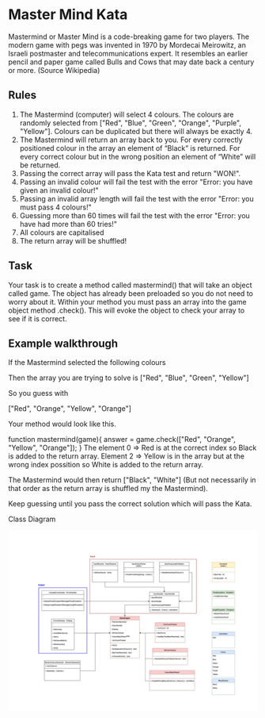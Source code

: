 # Master Mind Kata

Mastermind or Master Mind is a code-breaking game for two players. 
The modern game with pegs was invented in 1970 by Mordecai Meirowitz, an Israeli postmaster and telecommunications expert. 
It resembles an earlier pencil and paper game called Bulls and Cows that may date back a century or more. (Source Wikipedia)

## Rules

1. The Mastermind (computer) will select 4 colours. The colours are randomly selected from ["Red", "Blue", "Green", "Orange", "Purple", "Yellow"]. Colours can be duplicated but there will always be exactly 4.
2. The Mastermind will return an array back to you. For every correctly positioned colour in the array an element of “Black” is returned. For every correct colour but in the wrong position an element of “White” will be returned.
3. Passing the correct array will pass the Kata test and return "WON!".
4. Passing an invalid colour will fail the test with the error "Error: you have given an invalid colour!"
5. Passing an invalid array length will fail the test with the error "Error: you must pass 4 colours!"
6. Guessing more than 60 times will fail the test with the error "Error: you have had more than 60 tries!"
7. All colours are capitalised
8. The return array will be shuffled!

## Task

Your task is to create a method called mastermind() that will take an object called game. The object has already been preloaded so you do not need to worry about it.
Within your method you must pass an array into the game object method .check(). This will evoke the object to check your array to see if it is correct.

## Example walkthrough

If the Mastermind selected the following colours

Then the array you are trying to solve is ["Red", "Blue", "Green", "Yellow"]

So you guess with 

["Red", "Orange", "Yellow", "Orange"]

Your method would look like this.

function mastermind(game){
  answer = game.check(["Red", "Orange", "Yellow", "Orange"]);
}
The element 0 => Red is at the correct index so Black is added to the return array. Element 2 => Yellow is in the array but at the wrong index possition so White is added to the return array.

The Mastermind would then return ["Black", "White"] (But not necessarily in that order as the return array is shuffled my the Mastermind).

Keep guessing until you pass the correct solution which will pass the Kata.


Class Diagram

![alt text](https://github.com/angela-yang1/Mastermind/blob/main/Documents/Mastermind-Class%20Diagram.jpg?raw=true)
